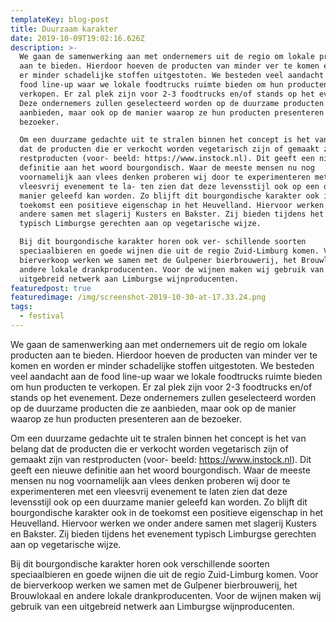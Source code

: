 ```yaml
---
templateKey: blog-post
title: Duurzaam karakter
date: 2019-10-09T19:02:16.626Z
description: >-
  We gaan de samenwerking aan met ondernemers uit de regio om lokale producten
  aan te bieden. Hierdoor hoeven de producten van minder ver te komen en worden
  er minder schadelijke stoffen uitgestoten. We besteden veel aandacht aan de
  food line-up waar we lokale foodtrucks ruimte bieden om hun producten te
  verkopen. Er zal plek zijn voor 2-3 foodtrucks en/of stands op het evenement.
  Deze ondernemers zullen geselecteerd worden op de duurzame producten die ze
  aanbieden, maar ook op de manier waarop ze hun producten presenteren aan de
  bezoeker.

  Om een duurzame gedachte uit te stralen binnen het concept is het van belang
  dat de producten die er verkocht worden vegetarisch zijn of gemaakt zijn van
  restproducten (voor- beeld: https://www.instock.nl). Dit geeft een nieuwe
  definitie aan het woord bourgondisch. Waar de meeste mensen nu nog
  voornamelijk aan vlees denken proberen wij door te experimenteren met een
  vleesvrij evenement te la- ten zien dat deze levensstijl ook op een duurzame
  manier geleefd kan worden. Zo blijft dit bourgondische karakter ook in de
  toekomst een positieve eigenschap in het Heuvelland. Hiervoor werken we onder
  andere samen met slagerij Kusters en Bakster. Zij bieden tijdens het evenement
  typisch Limburgse gerechten aan op vegetarische wijze.

  Bij dit bourgondische karakter horen ook ver- schillende soorten
  speciaalbieren en goede wijnen die uit de regio Zuid-Limburg komen. Voor de
  bierverkoop werken we samen met de Gulpener bierbrouwerij, het Brouwlokaal en
  andere lokale drankproducenten. Voor de wijnen maken wij gebruik van een
  uitgebreid netwerk aan Limburgse wijnproducenten.
featuredpost: true
featuredimage: /img/screenshot-2019-10-30-at-17.33.24.png
tags:
  - festival
---
```

We gaan de samenwerking aan met ondernemers uit de regio om lokale producten aan te bieden. Hierdoor hoeven de producten van minder ver te komen en worden er minder schadelijke stoffen uitgestoten. We besteden veel aandacht aan de food line-up waar we lokale foodtrucks ruimte bieden om hun producten te verkopen. Er zal plek zijn voor 2-3 foodtrucks en/of stands op het evenement. Deze ondernemers zullen geselecteerd worden op de duurzame producten die ze aanbieden, maar ook op de manier waarop ze hun producten presenteren aan de bezoeker.

Om een duurzame gedachte uit te stralen binnen het concept is het van belang dat de producten die er verkocht worden vegetarisch zijn of gemaakt zijn van restproducten (voor- beeld: https://www.instock.nl). Dit geeft een nieuwe definitie aan het woord bourgondisch. Waar de meeste mensen nu nog voornamelijk aan vlees denken proberen wij door te experimenteren met een vleesvrij evenement te laten zien dat deze levensstijl ook op een duurzame manier geleefd kan worden. Zo blijft dit bourgondische karakter ook in de toekomst een positieve eigenschap in het Heuvelland. Hiervoor werken we onder andere samen met slagerij Kusters en Bakster. Zij bieden tijdens het evenement typisch Limburgse gerechten aan op vegetarische wijze.

Bij dit bourgondische karakter horen ook verschillende soorten speciaalbieren en goede wijnen die uit de regio Zuid-Limburg komen. Voor de bierverkoop werken we samen met de Gulpener bierbrouwerij, het Brouwlokaal en andere lokale drankproducenten. Voor de wijnen maken wij gebruik van een uitgebreid netwerk aan Limburgse wijnproducenten.
